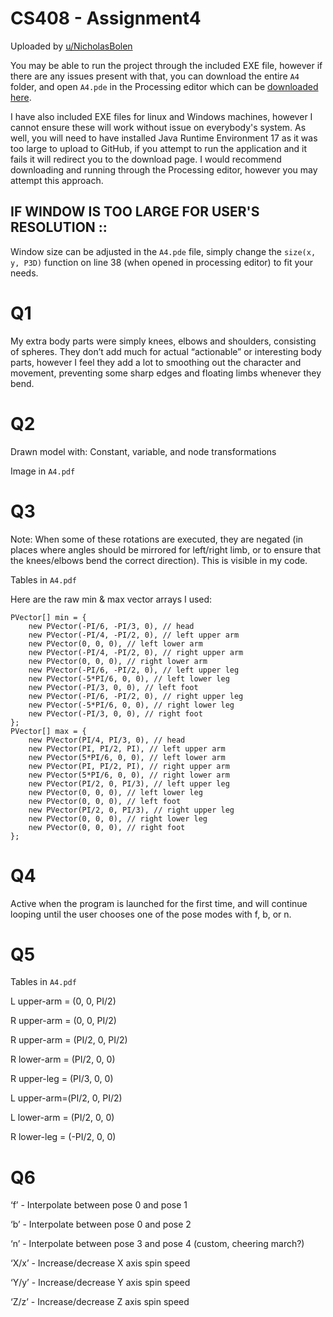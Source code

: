 # CS408 - Assignment4

Uploaded by [u/NicholasBolen](https://github.com/NicholasBolen/)

You may be able to run the project through the included EXE file, however if there are any issues present with that, you can download the entire `A4` folder, and open `A4.pde` in the Processing editor which can be [downloaded here](https://processing.org/download).

I have also included EXE files for linux and Windows machines, however I cannot ensure these will work without issue on everybody's system. As well, you will need to have installed Java Runtime Environment 17 as it was too large to upload to GitHub, if you attempt to run the application and it fails it will redirect you to the download page.
I would recommend downloading and running through the Processing editor, however you may attempt this approach.

## IF WINDOW IS TOO LARGE FOR USER'S RESOLUTION ::

Window size can be adjusted in the `A4.pde` file, simply change the `size(x, y, P3D)` function on line 38 (when opened in processing editor) to fit your needs.

# Q1

My extra body parts were simply knees, elbows and shoulders, consisting of spheres. They don’t add much for actual “actionable” or interesting body parts, however I feel they add a lot to smoothing out the character and movement, preventing some sharp edges and floating limbs whenever they bend.

# Q2

Drawn model with:
Constant, variable, and node transformations

Image in `A4.pdf` 	

# Q3

Note: When some of these rotations are executed, they are negated (in places where angles should be mirrored for left/right limb, or to ensure that the knees/elbows bend the correct direction). This is visible in my code.

Tables in `A4.pdf`

Here are the raw min & max vector arrays I used:

```
PVector[] min = {
    new PVector(-PI/6, -PI/3, 0), // head
    new PVector(-PI/4, -PI/2, 0), // left upper arm
    new PVector(0, 0, 0), // left lower arm
    new PVector(-PI/4, -PI/2, 0), // right upper arm
    new PVector(0, 0, 0), // right lower arm
    new PVector(-PI/6, -PI/2, 0), // left upper leg
    new PVector(-5*PI/6, 0, 0), // left lower leg
    new PVector(-PI/3, 0, 0), // left foot
    new PVector(-PI/6, -PI/2, 0), // right upper leg
    new PVector(-5*PI/6, 0, 0), // right lower leg
    new PVector(-PI/3, 0, 0), // right foot
};
PVector[] max = {
    new PVector(PI/4, PI/3, 0), // head
    new PVector(PI, PI/2, PI), // left upper arm
    new PVector(5*PI/6, 0, 0), // left lower arm
    new PVector(PI, PI/2, PI), // right upper arm
    new PVector(5*PI/6, 0, 0), // right lower arm
    new PVector(PI/2, 0, PI/3), // left upper leg
    new PVector(0, 0, 0), // left lower leg
    new PVector(0, 0, 0), // left foot
    new PVector(PI/2, 0, PI/3), // right upper leg
    new PVector(0, 0, 0), // right lower leg
    new PVector(0, 0, 0), // right foot
};
```

# Q4

Active when the program is launched for the first time, and will continue looping until the user chooses one of the pose modes with f, b, or n.

# Q5

Tables in `A4.pdf`

L upper-arm = (0, 0, PI/2)

R upper-arm = (0, 0, PI/2)

R upper-arm = (PI/2, 0, PI/2)

R lower-arm = (PI/2, 0, 0)

R upper-leg = (PI/3, 0, 0)

L upper-arm=(PI/2, 0, PI/2)

L lower-arm = (PI/2, 0, 0)

R lower-leg = (-PI/2, 0, 0)


# Q6

‘f’ - Interpolate between pose 0 and pose 1

‘b’ - Interpolate between pose 0 and pose 2

‘n’ - Interpolate between pose 3 and pose 4 (custom, cheering march?)

‘X/x’ - Increase/decrease X axis spin speed

‘Y/y’ - Increase/decrease Y axis spin speed

‘Z/z’ - Increase/decrease Z axis spin speed


